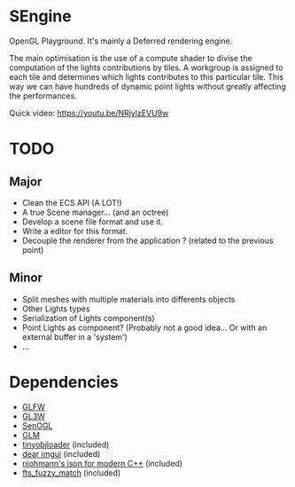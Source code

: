 # SEngine

OpenGL Playground.
It's mainly a Deferred rendering engine.

The main optimisation is the use of a compute shader to divise the computation of the lights contributions by tiles. A workgroup is assigned to each tile and determines which lights contributes to this particular tile. This way we can have hundreds of dynamic point lights without greatly affecting the performances. 

Quick video:
https://youtu.be/NRjylzEVU9w

# TODO
## Major
 * Clean the ECS API (A LOT!)
 * A true Scene manager... (and an octree)
 * Develop a scene file format and use it.
 * Write a editor for this format.
 * Decouple the renderer from the application ? (related to the previous point)

## Minor
 * Split meshes with multiple materials into differents objects
 * Other Lights types
 * Serialization of Lights component(s)
 * Point Lights as component? (Probably not a good idea... Or with an external buffer in a 'system')
 * ...

# Dependencies

 * [GLFW](http://www.glfw.org/)
 * [GL3W](https://github.com/skaslev/gl3w)
 * [SenOGL](https://github.com/Senryoku/SenOGL)
 * [GLM](http://glm.g-truc.net/0.9.7/index.html)
 * [tinyobjloader](https://github.com/syoyo/tinyobjloader) (included)
 * [dear imgui](https://github.com/ocornut/imgui) (included)
 * [nlohmann's json for modern C++](https://github.com/nlohmann/json) (included)
 * [fts_fuzzy_match](https://github.com/forrestthewoods/lib_fts) (included)
